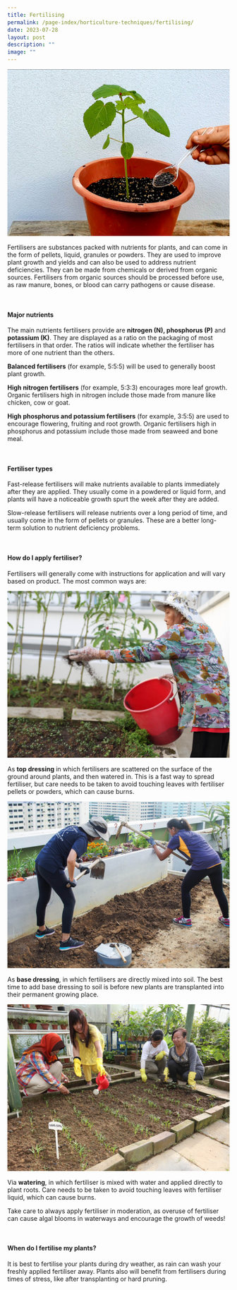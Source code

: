 ```yaml
---
title: Fertilising
permalink: /page-index/horticulture-techniques/fertilising/
date: 2023-07-28
layout: post
description: ""
image: ""
---
```

<section>
	<img title="Fertiliser being added as top dressing to a Lady's-Finger plant. Photo by Jacqueline Chua." src="/images/Horti%20techniques/Fertilising_Jacchua.jpg">
<p>Fertilisers are substances packed with nutrients for plants, and can come in the form of pellets, liquid, granules or powders. They are used to improve plant growth and yields and can also be used to address nutrient deficiencies. They can be made from chemicals or derived from organic sources. Fertilisers from organic sources should be processed before use, as raw manure, bones, or blood can carry pathogens or cause disease.  </p>
</section>
<br>
<section>
<h4>Major nutrients</h4>
<p>The main nutrients fertilisers provide are <b>nitrogen (N), phosphorus (P)</b> and <b>potassium (K)</b>. They are displayed as a ratio on the packaging of most fertilisers in that order. The ratios will indicate whether the fertiliser has more of one nutrient than the others.</p>
<p><b>Balanced fertilisers</b> (for example, 5:5:5) will be used to generally boost plant growth.</p>
<p><b>High nitrogen fertilisers</b> (for example, 5:3:3) encourages more leaf growth. Organic fertilisers high in nitrogen include those made from manure like chicken, cow or goat. </p>
<p><b>High phosphorus and potassium fertilisers</b> (for example, 3:5:5) are used to encourage flowering, fruiting and root growth. Organic fertilisers high in phosphorus and potassium include those made from seaweed and bone meal. </p>
</section>
<br>
<section>
<h4>Fertiliser types</h4>
<p>Fast-release fertilisers will make nutrients available to plants immediately after they are applied. They usually come in a powdered or liquid form, and plants will have a noticeable growth spurt the week after they are added. </p>
<p>Slow-release fertilisers will release nutrients over a long period of time, and usually come in the form of pellets or granules. These are a better long-term solution to nutrient deficiency problems. </p>
</section>
<br>
<section>
<h4>How do I apply fertiliser?</h4>
<p>Fertilisers will generally come with instructions for application and will vary based on product. The most common ways are:</p>
<img title="A Community Gardener scattering fertiliser onto a new planting bed as top dressing. Photo by NParks." src="/images/Gardeners/Fertilising.jpg">
<p>As <b>top dressing</b> in which fertilisers are scattered on the surface of the ground around plants, and then watered in. This is a fast way to spread fertiliser, but care needs to be taken to avoid touching leaves with fertiliser pellets or powders, which can cause burns. </p>
<img title="Community Gardeners mixing soil. Photo by Jacqueline Chua." src="/images/Gardeners/Digging%20(4).jpg">
<p>As <b>base dressing</b>, in which fertilisers are directly mixed into soil. The best time to add base dressing to soil is before new plants are transplanted into their permanent growing place. </p>
<img title="A Community Gardener watering plants with diluted liquid fertiliser. Photo by NParks." src="/images/Gardeners/Planting%20(1).jpg">
<p>Via <b>watering</b>, in which fertiliser is mixed with water and applied directly to plant roots. Care needs to be taken to avoid touching leaves with fertiliser liquid, which can cause burns.</p>
<p>Take care to always apply fertiliser in moderation, as overuse of fertiliser can cause algal blooms in waterways and encourage the growth of weeds!</p>
</section>
<br>
<section>
<h4>When do I fertilise my plants?</h4>
<p>It is best to fertilise your plants during dry weather, as rain can wash your freshly applied fertiliser away. Plants also will benefit from fertilisers during times of stress, like after transplanting or hard pruning. </p>
</section>